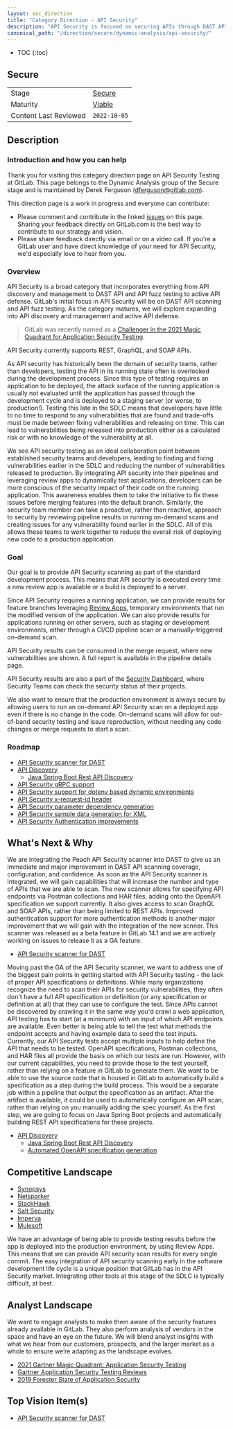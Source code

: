 ```yaml
---
layout: sec_direction
title: "Category Direction - API Security"
description: "API Security is focused on securing APIs through DAST API scanning and API fuzz testing."
canonical_path: "/direction/secure/dynamic-analysis/api-security/"
---
```


- TOC
{:toc}
## Secure

| | |
| --- | --- |
| Stage | [Secure](/direction/secure/) |
| Maturity | [Viable](/direction/maturity/) |
| Content Last Reviewed | `2022-10-05` |

## Description
### Introduction and how you can help

Thank you for visiting this category direction page on API Security Testing at GitLab. This page belongs to the Dynamic Analysis group of the Secure stage and is maintained by Derek Ferguson ([dferguson@gitlab.com](mailto:<dferguson@gitlab.com>)).

This direction page is a work in progress and everyone can contribute:

 - Please comment and contribute in the linked [issues](https://gitlab.com/gitlab-org/gitlab/-/issues?scope=all&utf8=%E2%9C%93&state=opened&label_name[]=Category%3AAPI%20Security) on this page. Sharing your feedback directly on GitLab.com is the best way to contribute to our strategy and vision.
 - Please share feedback directly via email or on a video call. If you're a GitLab user and have direct knowledge of your need for API Security, we'd especially love to hear from you.

### Overview

API Security is a broad category that incorporates everything from API discovery and management to DAST API and API fuzz testing to active API defense. GitLab's initial focus in API Security will be on DAST API scanning and API fuzz testing. As the category matures, we will explore expanding into API discovery and management and active API defense.

> GitLab was recently named as a [Challenger in the 2021 Magic Quadrant for Application Security Testing](https://about.gitlab.com/analysts/gartner-ast21/).

API Security currently supports REST, GraphQL, and SOAP APIs.

As API security has historically been the domain of security teams, rather than developers, testing the API in its running state often is overlooked during the development process. Since this type of testing requires an application to be deployed, the attack surface of the running application is usually not evaluated until the application has passed through the development cycle and is deployed to a staging server (or worse, to production!). Testing this late in the SDLC means that developers have little to no time to respond to any vulnerabilities that are found and trade-offs must be made between fixing vulnerabilities and releasing on time. This can lead to vulnerabilities being released into production either as a calculated risk or with no knowledge of the vulnerability at all. 

We see API security testing as an ideal collaboration point between established security teams and developers, leading to finding and fixing vulnerabilities earlier in the SDLC and reducing the number of vulnerabilities released to production. By integrating API security into their pipelines and leveraging review apps to dynamically test applications, developers can be more conscious of the security impact of their code on the running application. This awareness enables them to take the initiative to fix these issues before merging features into the default branch. Similarly, the security team member can take a proactive, rather than reactive, approach to security by reviewing pipeline results or running on-demand scans and creating issues for any vulnerability found earlier in the SDLC. All of this allows these teams to work together to reduce the overall risk of deploying new code to a production application.

### Goal

Our goal is to provide API Security scanning as part of the standard development process. This means that API security is executed every time a new review app is available or a build is deployed to a server. 

Since API Security requires a running application, we can provide results for feature branches leveraging [Review Apps](https://docs.gitlab.com/ee/ci/review_apps/), temporary environments that run the modified version of the application. We can also provide results for applications running on other servers, such as staging or development environments, either through a CI/CD pipeline scan or a manually-triggered on-demand scan.

API Security results can be consumed in the merge request, where new vulnerabilities are shown. A full report is available in the pipeline details page.

API Security results are also a part of the [Security Dashboard](https://docs.gitlab.com/ee/user/application_security/security_dashboard/), where Security Teams can check the security status of their projects.

We also want to ensure that the production environment is always secure by allowing users to run an on-demand API Security scan on a deployed app even if there is no change in the code. On-demand scans will allow for out-of-band security testing and issue reproduction, without needing any code changes or merge requests to start a scan.

### Roadmap

- [API Security scanner for DAST](https://gitlab.com/groups/gitlab-org/-/epics/4254)
- [API Discovery](https://gitlab.com/groups/gitlab-org/-/epics/7539)
  - [Java Spring Boot Rest API Discovery](https://gitlab.com/gitlab-org/gitlab/-/issues/362659)
- [API Security gRPC support](https://gitlab.com/gitlab-org/gitlab/-/issues/244492)
- [API Security support for dotenv based dynamic environments](https://gitlab.com/gitlab-org/gitlab/-/issues/247641)
- [API Security x-request-id header](https://gitlab.com/gitlab-org/gitlab/-/issues/329722)
- [API Security parameter dependency generation](https://gitlab.com/gitlab-org/gitlab/-/issues/368627)
- [API Security sample data generation for XML](https://gitlab.com/gitlab-org/gitlab/-/issues/320842)
- [API Security Authentication improvements](https://gitlab.com/groups/gitlab-org/-/epics/3932)

## What's Next & Why

We are integrating the Peach API Security scanner into DAST to give us an immediate and major improvement in DAST API scanning coverage, configuration, and confidence. As soon as the API Security scanner is integrated, we will gain capabilities that will increase the number and type of APIs that we are able to scan. The new scanner allows for specifying API endpoints via Postman collections and HAR files, adding onto the OpenAPI specification we support currently. It also gives access to scan GraphQL and SOAP APIs, rather than being limited to REST APIs. Improved authentication support for more authentication methods is another major improvement that we will gain with the integration of the new scnner. This scanner was released as a beta feature in GitLab 14.1 and we are actively working on issues to release it as a GA feature.
- [API Security scanner for DAST](https://gitlab.com/groups/gitlab-org/-/epics/4254)

Moving past the GA of the API Security scanner, we want to address one of the biggest pain points in getting started with API Security testing - the lack of proper API specifications or definitions. While many organizations recognize the need to scan their APIs for security vulnerabilities, they often don't have a full API specification or definition (or any specification or definition at all) that they can use to configure the test. Since APIs cannot be discovered by crawling it in the same way you'd crawl a web application, API testing has to start (at a minimum) with an input of which API endpoints are available. Even better is being able to tell the test what methods the endpoint accepts and having example data to seed the test inputs. Currently, our API Security tests accept multiple inputs to help define the API that needs to be tested. OpenAPI specifications, Postman collections, and HAR files all provide the basis on which our tests are run. However, with our current capabilities, you need to provide those to the test yourself, rather than relying on a feature in GitLab to generate them. We want to be able to use the source code that is housed in GitLab to automatically build a specification as a step during the build process. This would be a separate job within a pipeline that output the specification as an artifact. After the artifact is available, it could be used to automatically configure an API scan, rather than relying on you manually adding the spec yourself. As the first step, we are going to focus on Java Spring Boot projects and automatically building REST API specifications for these projects.
- [API Discovery](https://gitlab.com/groups/gitlab-org/-/epics/7539)
  - [Java Spring Boot Rest API Discovery](https://gitlab.com/gitlab-org/gitlab/-/issues/362659)
  - [Automated OpenAPI specification generation](https://gitlab.com/gitlab-org/gitlab/-/issues/213552)

## Competitive Landscape

- [Synopsys](https://www.synopsys.com/software-integrity/security-testing/api-security-testing.html)
- [Netsparker](https://www.netsparker.com/)
- [StackHawk](https://www.stackhawk.com/)
- [Salt Security](https://salt.security/)
- [Imperva](https://www.imperva.com/products/api-security/)
- [Mulesoft](https://www.mulesoft.com/platform/enterprise-integration)

We have an advantage of being able to provide testing results before the app is deployed into the production environment, by using Review Apps. This means that we can provide API security scan results for every single commit. The easy integration of API security scanning early in the software development life cycle is a unique position that GitLab has in the API Security market. Integrating other tools at this stage of the SDLC is typically difficult, at best.

## Analyst Landscape

We want to engage analysts to make them aware of the security features already available in GitLab. They also perform analysis of vendors in the space and have an eye on the future. We will blend analyst insights with what we hear from our customers, prospects, and the larger market as a whole to ensure we’re adapting as the landscape evolves. 

* [2021 Gartner Magic Quadrant: Application Security Testing](https://about.gitlab.com/analysts/gartner-ast21/)
* [Gartner Application Security Testing Reviews](https://www.gartner.com/reviews/market/application-security-testing)
* [2019 Forester State of Application Security](https://www.forrester.com/report/The+State+Of+Application+Security+2019/-/E-RES145135)

## Top Vision Item(s)

- [API Security scanner for DAST](https://gitlab.com/groups/gitlab-org/-/epics/4254)
